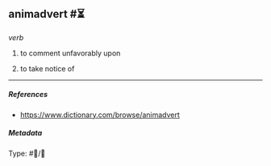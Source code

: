 ## animadvert  #⏳

*verb*

1. to comment unfavorably upon

1. to take notice of

---

##### References

* https://www.dictionary.com/browse/animadvert

##### Metadata

Type: #💬/💬 

